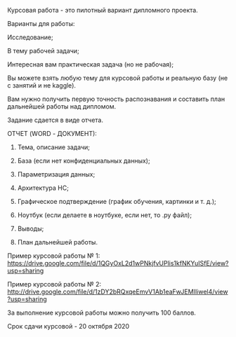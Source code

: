 Курсовая работа - это пилотный вариант дипломного проекта.

Варианты для работы:

Исследование;

В тему рабочей задачи;

Интересная вам практическая задача (но не рабочая);

Вы можете взять любую тему для курсовой работы 
и реальную базу (не с занятий и не kaggle).

Вам нужно получить первую точность распознавания и составить план дальнейшей работы над дипломом.



Задание сдается в виде отчета.



ОТЧЕТ (WORD - ДОКУМЕНТ):

1. Тема, описание задачи;

2. База (если нет конфиденциальных данных);

3. Параметризация данных;

4. Архитектура НС;

5. Графическое подтверждение (график обучения, картинки и т. д.);

6. Ноутбук (если делаете в ноутбуке, если нет, то .py файл);

7. Выводы;

8. План дальнейшей работы.


Пример курсовой работы № 1: https://drive.google.com/file/d/1QGyOxL2d1wPNkjfvUPlis1kfNKYuISfE/view?usp=sharing

Пример курсовой работы № 2: http://drive.google.com/file/d/1zDY2bRQxqeEmvV1Ab1eaFwJEMIIiwel4/view?usp=sharing



За выполнение курсовой работы можно получить 100 баллов. 


Срок сдачи курсовой - 20 октября 2020

